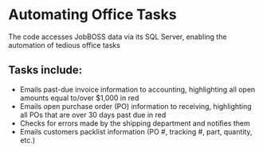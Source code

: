 # Automating Office Tasks
The code accesses JobBOSS data via its SQL Server, enabling the automation of tedious office tasks

## Tasks include:
- Emails past-due invoice information to accounting, highlighting all open amounts equal to/over $1,000 in red
- Emails open purchase order (PO) information to receiving, highlighting all POs that are over 30 days past due in red
- Checks for errors made by the shipping department and notifies them
- Emails customers packlist information (PO #, tracking #, part, quantity, etc.)
